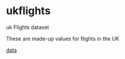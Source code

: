 # ukflights
uk Flights dataset

These are made-up values for flights in the UK

[data](https://raw.githubusercontent.com/NicJC/ukflights/main/uk_flights.csv)
